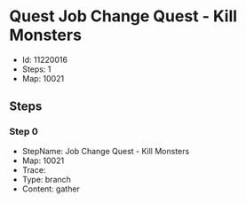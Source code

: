 # Quest Job Change Quest - Kill Monsters

- Id: 11220016
- Steps: 1
- Map: 10021

## Steps

### Step 0
- StepName:  Job Change Quest - Kill Monsters
- Map:  10021
- Trace:  
- Type:  branch
- Content:  gather


